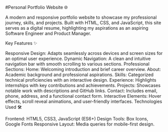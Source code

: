 #Personal Portfolio Website 🌐

A modern and responsive portfolio website to showcase my professional journey, skills, and projects. Built with HTML, CSS, and JavaScript, this site serves as a digital resume, highlighting my aspirations as an aspiring Software Engineer and Product Manager.

Key Features ✨

Responsive Design: Adapts seamlessly across devices and screen sizes for an optimal user experience.
Dynamic Navigation: A clean and intuitive navigation bar with smooth scrolling to various sections.
Professional Sections:
Home: Welcoming introduction and brief career overview.
About: Academic background and professional aspirations.
Skills: Categorized technical proficiencies with an interactive design.
Experience: Highlights internships with key contributions and achievements.
Projects: Showcases notable work with descriptions and GitHub links.
Contact: Includes email, phone, address, and a functional contact form.
Interactive Elements: Hover effects, scroll reveal animations, and user-friendly interfaces.
Technologies Used 🛠️

Frontend: HTML5, CSS3, JavaScript (ES6+)
Design Tools: Box Icons, Google Fonts
Responsive Layout: Media queries for mobile-first design.
